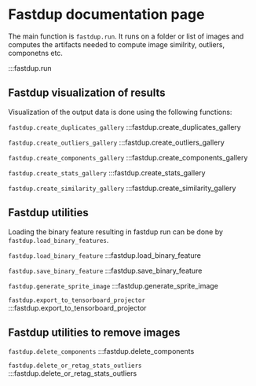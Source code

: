 # Fastdup documentation page

The main function is `fastdup.run`. It runs on a folder or list of images and computes the artifacts needed to compute image similrity, outliers, componetns etc.

:::fastdup.run


## Fastdup visualization of results
Visualization of the output data is done using the following functions:

`fastdup.create_duplicates_gallery`
:::fastdup.create_duplicates_gallery

`fastdup.create_outliers_gallery`
:::fastdup.create_outliers_gallery

`fastdup.create_components_gallery`
:::fastdup.create_components_gallery

`fastdup.create_stats_gallery`
:::fastdup.create_stats_gallery

`fastdup.create_similarity_gallery`
:::fastdup.create_similarity_gallery


## Fastdup utilities
Loading the binary feature resulting in fastdup run can be done by `fastdup.load_binary_features`.

`fastdup.load_binary_feature`
:::fastdup.load_binary_feature

`fastdup.save_binary_feature`
:::fastdup.save_binary_feature

`fastdup.generate_sprite_image`
:::fastdup.generate_sprite_image

`fastdup.export_to_tensorboard_projector`
:::fastdup.export_to_tensorboard_projector

## Fastdup utilities to remove images

`fastdup.delete_components`
:::fastdup.delete_components

`fastdup.delete_or_retag_stats_outliers`
:::fastdup.delete_or_retag_stats_outliers



